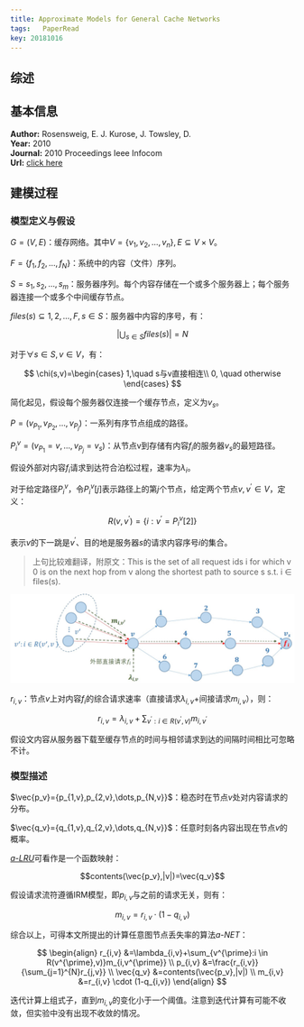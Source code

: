 ```yaml
---
title: Approximate Models for General Cache Networks
tags:	PaperRead
key: 20181016
---
```



## 综述

<!--more-->

## 基本信息
**Author:** Rosensweig, E. J. Kurose, J. Towsley, D.<br>
**Year:** 2010<br>
**Journal:** 2010 Proceedings Ieee Infocom<br>
**Url:** [click here](https://ieeexplore.ieee.org/document/5461936)

## 建模过程
### 模型定义与假设
$G=(V,E)$：缓存网络。其中$V=\{v_1,v_2,\dots,v_n\},E\subseteq{V\times{V}}$。

$F=\{f_1,f_2,\dots,f_N\}$：系统中的内容（文件）序列。

$S={s_1,s_2,\dots,s_m}$：服务器序列。每个内容存储在一个或多个服务器上；每个服务器连接一个或多个中间缓存节点。

$files(s)\subseteq{1,2,\dots,F},s\in{S}$：服务器中内容的序号，有：

$$|\bigcup_{s\in{S}}files(s)|=N$$

对于$\forall s \in S,v \in V$，有：

$$
\chi(s,v)=\begin{cases}
1,\quad s与v直接相连\\
0, \quad otherwise
\end{cases}
$$

简化起见，假设每个服务器仅连接一个缓存节点，定义为$v_s$。


$P=(v_{P_1},v_{P_2},\dots,v_{P_j})$：一系列有序节点组成的路径。

$P_i^v=(v_{P_1}=v,\dots,v_{P_j}=v_s)$：从节点v到存储有内容$f_i$的服务器$v_s$的最短路径。

假设外部对内容$f_i$请求到达符合泊松过程，速率为$\lambda_i$。

对于给定路径$P_i^v$，令$P_i^v[j]$表示路径上的第$j$个节点，给定两个节点$v,v^{\prime} \in V$，定义：

$$R(v,v^{\prime})=\{i:v^{\prime}=P_i^v[2]\}$$

表示$v$的下一跳是$v^{\prime}$、目的地是服务器$s$的请求内容序号$i$的集合。
>上句比较难翻译，附原文：This is the set of all request ids i for which v 0 is on the next hop from v along the shortest path to source s s.t. i ∈ files(s).

![](https://github.com/kanyuanzhi/kanyuanzhi.github.io/raw/master/assets/myimages/20181016/1.jpg)

$r_{i,v}$：节点$v$上对内容$f_i$的综合请求速率（直接请求$\lambda_{i,v}$+间接请求$m_{i,v}$），则：

$$r_{i,v}=\lambda_{i,v}+\sum_{v^{\prime}:i \in R(v^{\prime},v)}m_{i,v^{\prime}}$$

假设文内容从服务器下载至缓存节点的时间与相邻请求到达的间隔时间相比可忽略不计。

### 模型描述
$\vec{p_v}={p_{1,v},p_{2,v},\dots,p_{N,v}}$：稳态时在节点$v$处对内容请求的分布。

$\vec{q_v}={q_{1,v},q_{2,v},\dots,q_{N,v}}$：任意时刻各内容出现在节点$v$的概率。

[*a-LRU*](https://kanyuanzhi.github.io/2018/10/15/An-Approximate-Analysis-of-the-Lru-and-Fifo-Buffer-Replacement-Schemes.html)可看作是一个函数映射：

$$contents(\vec{p_v},|v|)=\vec{q_v}$$

假设请求流符遵循IRM模型，即$p_{i,v}$与之前的请求无关，则有：

$$m_{i,v}=r_{i,v} \cdot (1-q_{i,v})$$

综合以上，可得本文所提出的计算任意图节点丢失率的算法*a-NET*：

$$
\begin{align}
r_{i,v} &=\lambda_{i,v}+\sum_{v^{\prime}:i \in R(v^{\prime},v)}m_{i,v^{\prime}} \\
p_{i,v} &=\frac{r_{i,v}}{\sum_{j=1}^{N}r_{j,v}} \\
\vec{q_v} &=contents(\vec{p_v},|v|) \\
m_{i,v} &=r_{i,v} \cdot (1-q_{i,v})
\end{align}
$$

迭代计算上组式子，直到$m_{i,v}$的变化小于一个阈值。注意到迭代计算有可能不收敛，但实验中没有出现不收敛的情况。





















